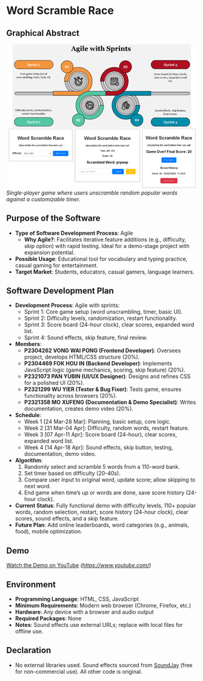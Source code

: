 # Word Scramble Race

## Graphical Abstract
![Game Screenshot](screenshot.PNG)  
*Single-player game where users unscramble random popular words against a customizable timer.*

## Purpose of the Software
- **Type of Software Development Process**: Agile  
  - **Why Agile?**: Facilitates iterative feature additions (e.g., difficulty, skip option) with rapid testing. Ideal for a demo-stage project with expansion potential.
- **Possible Usage**: Educational tool for vocabulary and typing practice, casual gaming for entertainment.  
- **Target Market**: Students, educators, casual gamers, language learners.

## Software Development Plan
- **Development Process**: Agile with sprints:  
  - Sprint 1: Core game setup (word unscrambling, timer, basic UI).  
  - Sprint 2: Difficulty levels, randomization, restart functionality.  
  - Sprint 3: Score board (24-hour clock), clear scores, expanded word list.  
  - Sprint 4: Sound effects, skip feature, final review.  
- **Members**:  
  - **P2304262 VONG WAI PONG (Frontend Developer)**: Oversees project, develops HTML/CSS structure (20%).  
  - **P2304469 FOK HOU IN (Backend Developer)**: Implements JavaScript logic (game mechanics, scoring, skip feature) (20%).  
  - **P2321073 PAN YUBIN (UI/UX Designer)**: Designs and refines CSS for a polished UI (20%).  
  - **P2321299 WU YIER (Tester & Bug Fixer)**: Tests game, ensures functionality across browsers (20%).  
  - **P2321358 MO XUFENG (Documentation & Demo Specialist)**: Writes documentation, creates demo video (20%).
- **Schedule**:  
  - Week 1 [24 Mar-28 Mar]: Planning, basic setup, core logic.  
  - Week 2 [31 Mar-04 Apr]: Difficulty, random words, restart feature.  
  - Week 3 [07 Apr-11 Apr]: Score board (24-hour), clear scores, expanded word list.  
  - Week 4 [14 Apr-18 Apr]: Sound effects, skip button, testing, documentation, demo video.
- **Algorithm**:  
  1. Randomly select and scramble 5 words from a 110-word bank.  
  2. Set timer based on difficulty (20-40s).  
  3. Compare user input to original word, update score; allow skipping to next word.  
  4. End game when time’s up or words are done, save score history (24-hour clock).
- **Current Status**: Fully functional demo with difficulty levels, 110+ popular words, random selection, restart, score history (24-hour clock), clear scores, sound effects, and a skip feature.  
- **Future Plan**: Add online leaderboards, word categories (e.g., animals, food), mobile optimization.

## Demo
[Watch the Demo on YouTube](#) *(https://www.youtube.com/)*

## Environment
- **Programming Language**: HTML, CSS, JavaScript  
- **Minimum Requirements**: Modern web browser (Chrome, Firefox, etc.)  
- **Hardware**: Any device with a browser and audio output  
- **Required Packages**: None
- **Notes**: Sound effects use external URLs; replace with local files for offline use.

## Declaration
- No external libraries used. Sound effects sourced from [SoundJay](https://www.soundjay.com) (free for non-commercial use). All other code is original.
